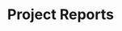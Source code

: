 ---
title: "Project Reports"
icon: "/images/publications/icons/report.png"
list: 
    - content: "Benjamin Dichter, Oliver R ̈ubel, Ryan Ly, Satrajit Ghosh, Jerome Lecoq, Saskia de Vries, Carly Kiselycznyk, Kaitlyn Casimo, and Stephanie Albin, “Report: Neurodata Rehack: Generating new insights from existing neurophysiology data through secondary analysis: October 3-5, 2022” Online Technical Report, January 2023, <br><br> <a href=''>(PDF) (LaTeX)</a>"
    - content: "Oliver Rübel, Benjamin Dichter, Ryan Ly , “Report: 2022 NWB Users Days at HHMI Janelia 13th NWB Hackathon: July 25 – 27, 2022,” Online Technical Report, August 2022 <br><br> <a href=''>(PDF) (LaTeX)</a>"
    - content: "Ryan Ly, Benjamin Dichter, Yaroslav O. Halchenko , Satrajit S. Ghosh, and Oliver Rübel, “Report: 2022 NWB-DANDI Remote Developer Hackathon 12th NWB Hackathon: February 15 – 18, 2022“, Online Technical Report, March 23, 2022 <br><br> <a href=''>(PDF) (LaTeX)</a>"
    - content: "Benjamin Dichter, Ryan Ly, Matthew Avaylon, and Oliver Rübel, “Report: 2021 NWB Users Days at INCF Training Weeks 11th NWB Hackathon: August 25 – 27, 2021,” Online Technical Report, September 2021 <br><br> <a href=''>(PDF) (LaTeX)</a>"
    - content: "Ryan Ly, Benjamin Dichter, Andrew Tritt, Pam Baker, Yaroslav O. Halchenko , Satrajit S. Ghosh, and Oliver Rübel, “Report: 2021 NWB-DANDI Remote Developer Hackathon 10th NWB Hackathon: March 30th – April 1st, 2021“, Online Technical Report, May 27, 2021 <br><br> <a href=''>(PDF) (LaTeX)</a>"
    - content: "Ryan Ly, Oliver Rübel, Benjamin Dichter, Andrew Tritt, Pam Baker eds., “Report: 9th NWB Hackathon Virtual User Days; September 2020,” Online Technical Report, April, 2021 <br><br> <a href=''>(PDF) (LaTeX)</a>"
    - content: "Oliver Rübel, Andrew Tritt, Ryan Ly, Benjamin Dichter, Pamela Baker eds., “Report: 8th NWB Hackathon Virtual User Days; May 2020,” Online Technical Report, June 20, 2020 <br><br> <a href=''>(PDF) (LaTeX)</a>"
    - content: "Oliver Rübel, Andrew Tritt, Ryan Ly, Benjamin Dichter eds., “Report: 6th NWB:N Hackathon at HHMI Janelia: User Days and Developer Hackathon,” Online Technical Report, June, 2019 <br><br> <a href=''>(PDF) (LaTeX)</a>"
    - content: "Oliver Rübel, Andrew Tritt, and Kristofer Bouchard eds., Report: 5th NWB:N Hackathon at Lawrence Berkeley National Laboratory, User Training and Engagement, Online Technical Report, May, 17, 2018 <br><br> <a href=''>(PDF) (LaTeX)</a>"
---